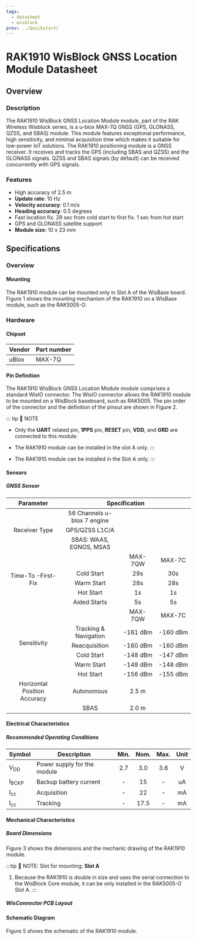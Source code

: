 ```yaml
---
tags:
  - datasheet
  - wisblock
prev: ../Quickstart/
---
```


# RAK1910 WisBlock GNSS Location Module Datasheet

## Overview

### Description

The RAK1910 WisBlock GNSS Location Module module, part of the RAK Wireless Wisblock series, is a u-blox MAX-7Q GNSS (GPS, GLONASS, QZSS, and SBAS) module. This module features exceptional performance, high sensitivity, and minimal acquisition time which makes it suitable for low-power IoT solutions.
The RAK1910 positioning module is a GNSS receiver. It receives and tracks the GPS (including SBAS and QZSS) and the GLONASS signals. QZSS and SBAS signals (by default) can be received concurrently with GPS signals.

### Features 
* High accuracy of 2.5&nbsp;m
* **Update rate**: 10&nbsp;Hz 
* **Velocity accuracy**: 0.1&nbsp;m/s 
* **Heading accuracy**: 0.5 degrees 
* Fast location fix. 29&nbsp;sec from cold start to first fix. 1&nbsp;sec from hot start
* GPS and GLONASS satellite support 
* **Module size**: 10 x 23&nbsp;mm


## Specifications

### Overview
<!-- Insert Picture of Sensor with its dimensions -->

#### Mounting
The RAK1910 module can be mounted only in Slot A of the WisBase board. Figure 1 shows the mounting mechanism of the RAK1910 on a WisBase module, such as the RAK5005-O.

<rk-img
  src="/assets/images/wisblock/rak1910/datasheet/RAK1910_mounting.png"
  width="50%"
  caption="RAK1910 WisBlock GNSS Location Module Mounting"
/>

### Hardware

#### Chipset

| Vendor | Part number |
| --     | --          |
| uBlox  | MAX-7Q      |

#### Pin Definition

The RAK1910 WisBlock GNSS Location Module module comprises a standard WisIO connector. The WisIO connector allows the RAK1910 module to be mounted on a WisBlock baseboard, such as RAK5005. The pin order of the connector and the definition of the pinout are shown in Figure 2.

<rk-img
  src="/assets/images/wisblock/rak1910/datasheet/RAK1910_pin.png"
  width="70%"
  caption="RAK1910 WisBlock GNSS Location Module Pinout Diagram"
/>

::: tip 📝 NOTE
- Only the **UART** related pin, **1PPS** pin, **RESET** pin, **VDD**, and **GRD** are connected to this module. 
- The RAK1910 module can be installed in the slot A only.
:::

- The RAK1910 module can be installed in the Slot A only.
:::

#### Sensors

##### GNSS Sensor

<table style="text-align: center">
<thead>
  <tr>
    <th>Parameter</th>
    <th colspan="3">Specification</th>
  </tr>
</thead>
<tbody>
  <tr>
    <td rowspan="3">Receiver Type</td>
    <td>56 Channels u-blox 7 engine</td>
    <td></td>
    <td></td>
  </tr>
  <tr>
    <td>GPS/QZSS L1C/A</td>
    <td></td>
    <td></td>
  </tr>
  <tr>
    <td>SBAS: WAAS, EGNOS, MSAS</td>
    <td></td>
    <td></td>
  </tr>
  <tr>
    <td rowspan="5">Time-To -First-Fix</td>
    <td></td>
    <td>MAX-7QW</td>
    <td>MAX-7C</td>
  </tr>
  <tr>
    <td>Cold Start</td>
    <td>29s</td>
    <td>30s</td>
  </tr>
  <tr>
    <td>Warm Start</td>
    <td>28s</td>
    <td>28s</td>
  </tr>
  <tr>
    <td>Hot Start</td>
    <td>1s</td>
    <td>1s</td>
  </tr>
  <tr>
    <td>Aided Starts</td>
    <td>5s</td>
    <td>5s</td>
  </tr>
  <tr>
    <td rowspan="6">Sensitivity</td>
    <td></td>
    <td>MAX-7QW</td>
    <td>MAX-7C</td>
  </tr>
  <tr>
    <td>Tracking &amp; Navigation</td>
    <td>-161&nbsp;dBm</td>
    <td>-160&nbsp;dBm</td>
  </tr>
  <tr>
    <td>Reacquisition</td>
    <td>-160&nbsp;dBm</td>
    <td>-160&nbsp;dBm</td>
  </tr>
  <tr>
    <td>Cold Start</td>
    <td>-148&nbsp;dBm</td>
    <td>-147&nbsp;dBm</td>
  </tr>
  <tr>
    <td>Warm Start</td>
    <td>-148&nbsp;dBm</td>
    <td>-148&nbsp;dBm</td>
  </tr>
  <tr>
    <td>Hot Start</td>
    <td>-156&nbsp;dBm</td>
    <td>-155&nbsp;dBm</td>
  </tr>
  <tr>
    <td>Horizontal Position Accuracy</td>
    <td>Autonomous</td>
    <td>2.5&nbsp;m</td>
    <td></td>
  </tr>
  <tr>
    <td></td>
    <td>SBAS</td>
    <td>2.0&nbsp;m</td>
    <td></td>
  </tr>
</tbody>
</table>

#### Electrical Characteristics

##### Recommended Operating Conditions

| Symbol           | Description                 | Min. | Nom. | Max. | Unit |
| ---------------- | --------------------------- | :--: | :--: | :--: | :--: |
| V<sub>DD</sub>   | Power supply for the module | 2.7  | 3.0  | 3.6  |  V   |
| I<sub>BCKP</sub> | Backup battery current      |  -   |  15  |  -   |  uA  |
| I<sub>cc</sub>   | Acquisition                 |  -   |  22  |  -   |  mA  |
| I<sub>cc</sub>   | Tracking                    |  -   | 17.5 |  -   |  mA  |

#### Mechanical Characteristics

##### Board Dimensions

Figure 3 shows the dimensions and the mechanic drawing of the RAK1910 module.

<rk-img
  src="/assets/images/wisblock/rak1910/datasheet/RAK1910_mechanic_drawing.png"
  width="60%"
  caption="RAK1910 WisBlock GNSS Location Module Mechanic Drawing"
/>

:::tip 📝 NOTE:
Slot for mounting: **Slot A**
1. Because the RAK1910 is double in size and uses the serial connection to the WisBlock Core module, it can be only installed in the RAK5005-O Slot A.
:::

##### WisConnector PCB Layout

<rk-img
  src="/assets/images/wisblock/rak1910/datasheet/MxxS1003K6M.png"
  width="100%"
  caption="WisConnector PCB footprint and recommendations"
/>

#### Schematic Diagram
Figure 5 shows the schematic of the RAK1910 module.

<rk-img
  src="/assets/images/wisblock/rak1910/datasheet/RAK1910_schematics.png"
  width="70%"
  caption="RAK1910 WisBlock GNSS Location Module Schematics"
/>
